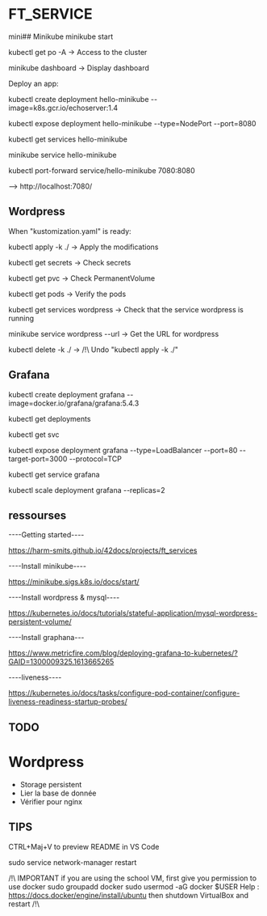 # FT_SERVICE

mini## Minikube
minikube start

kubectl get po -A -> Access to the cluster

minikube dashboard -> Display dashboard

Deploy an app:

kubectl create deployment hello-minikube --image=k8s.gcr.io/echoserver:1.4

kubectl expose deployment hello-minikube --type=NodePort --port=8080

kubectl get services hello-minikube

minikube service hello-minikube

kubectl port-forward service/hello-minikube 7080:8080

--> http://localhost:7080/

## Wordpress
When "kustomization.yaml" is ready:

kubectl apply -k ./ -> Apply the modifications

kubectl get secrets -> Check secrets

kubectl get pvc -> Check PermanentVolume

kubectl get pods -> Verify the pods

kubectl get services wordpress -> Check that the service wordpress is running

minikube service wordpress --url -> Get the URL for wordpress

kubectl delete -k ./ -> /!\ Undo "kubectl apply -k ./"

## Grafana
kubectl create deployment grafana --image=docker.io/grafana/grafana:5.4.3

kubectl get deployments

kubectl get svc

kubectl expose deployment grafana --type=LoadBalancer --port=80 --target-port=3000 --protocol=TCP

kubectl get service grafana

kubectl scale deployment grafana --replicas=2

## ressourses
----Getting started----

https://harm-smits.github.io/42docs/projects/ft_services

----Install minikube----

https://minikube.sigs.k8s.io/docs/start/

----Install wordpress & mysql----

https://kubernetes.io/docs/tutorials/stateful-application/mysql-wordpress-persistent-volume/

----Install graphana---

https://www.metricfire.com/blog/deploying-grafana-to-kubernetes/?GAID=1300009325.1613665265

----liveness----

https://kubernetes.io/docs/tasks/configure-pod-container/configure-liveness-readiness-startup-probes/

## TODO

# Wordpress
- Storage persistent
- Lier la base de donnée
- Vérifier pour nginx

## TIPS
CTRL+Maj+V to preview README in VS Code

sudo service network-manager restart

/!\ IMPORTANT if you are using the school VM, first give you permission to use docker
sudo groupadd docker
sudo usermod -aG docker $USER
Help : https://docs.docker/engine/install/ubuntu
then shutdown VirtualBox and restart /!\
